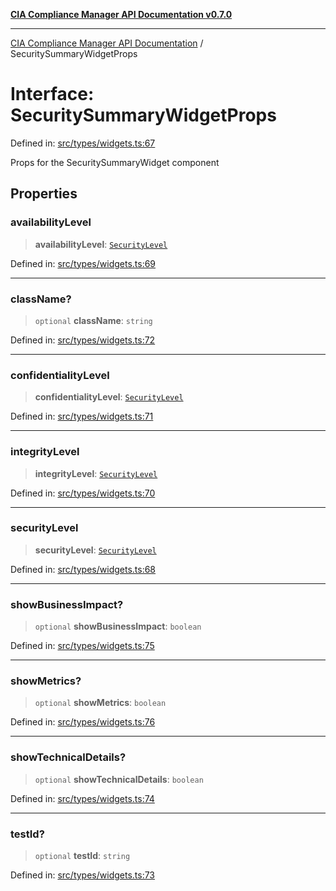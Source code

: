 [**CIA Compliance Manager API Documentation v0.7.0**](../README.md)

***

[CIA Compliance Manager API Documentation](../globals.md) / SecuritySummaryWidgetProps

# Interface: SecuritySummaryWidgetProps

Defined in: [src/types/widgets.ts:67](https://github.com/Hack23/cia-compliance-manager/blob/main/src/types/widgets.ts#L67)

Props for the SecuritySummaryWidget component

## Properties

### availabilityLevel

> **availabilityLevel**: [`SecurityLevel`](../type-aliases/SecurityLevel.md)

Defined in: [src/types/widgets.ts:69](https://github.com/Hack23/cia-compliance-manager/blob/main/src/types/widgets.ts#L69)

***

### className?

> `optional` **className**: `string`

Defined in: [src/types/widgets.ts:72](https://github.com/Hack23/cia-compliance-manager/blob/main/src/types/widgets.ts#L72)

***

### confidentialityLevel

> **confidentialityLevel**: [`SecurityLevel`](../type-aliases/SecurityLevel.md)

Defined in: [src/types/widgets.ts:71](https://github.com/Hack23/cia-compliance-manager/blob/main/src/types/widgets.ts#L71)

***

### integrityLevel

> **integrityLevel**: [`SecurityLevel`](../type-aliases/SecurityLevel.md)

Defined in: [src/types/widgets.ts:70](https://github.com/Hack23/cia-compliance-manager/blob/main/src/types/widgets.ts#L70)

***

### securityLevel

> **securityLevel**: [`SecurityLevel`](../type-aliases/SecurityLevel.md)

Defined in: [src/types/widgets.ts:68](https://github.com/Hack23/cia-compliance-manager/blob/main/src/types/widgets.ts#L68)

***

### showBusinessImpact?

> `optional` **showBusinessImpact**: `boolean`

Defined in: [src/types/widgets.ts:75](https://github.com/Hack23/cia-compliance-manager/blob/main/src/types/widgets.ts#L75)

***

### showMetrics?

> `optional` **showMetrics**: `boolean`

Defined in: [src/types/widgets.ts:76](https://github.com/Hack23/cia-compliance-manager/blob/main/src/types/widgets.ts#L76)

***

### showTechnicalDetails?

> `optional` **showTechnicalDetails**: `boolean`

Defined in: [src/types/widgets.ts:74](https://github.com/Hack23/cia-compliance-manager/blob/main/src/types/widgets.ts#L74)

***

### testId?

> `optional` **testId**: `string`

Defined in: [src/types/widgets.ts:73](https://github.com/Hack23/cia-compliance-manager/blob/main/src/types/widgets.ts#L73)
